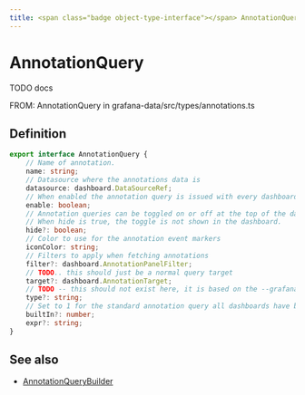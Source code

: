 ```yaml
---
title: <span class="badge object-type-interface"></span> AnnotationQuery
---
```

# <span class="badge object-type-interface"></span> AnnotationQuery

TODO docs

FROM: AnnotationQuery in grafana-data/src/types/annotations.ts

## Definition

```typescript
export interface AnnotationQuery {
	// Name of annotation.
	name: string;
	// Datasource where the annotations data is
	datasource: dashboard.DataSourceRef;
	// When enabled the annotation query is issued with every dashboard refresh
	enable: boolean;
	// Annotation queries can be toggled on or off at the top of the dashboard.
	// When hide is true, the toggle is not shown in the dashboard.
	hide?: boolean;
	// Color to use for the annotation event markers
	iconColor: string;
	// Filters to apply when fetching annotations
	filter?: dashboard.AnnotationPanelFilter;
	// TODO.. this should just be a normal query target
	target?: dashboard.AnnotationTarget;
	// TODO -- this should not exist here, it is based on the --grafana-- datasource
	type?: string;
	// Set to 1 for the standard annotation query all dashboards have by default.
	builtIn?: number;
	expr?: string;
}

```
## See also

 * <span class="badge builder"></span> [AnnotationQueryBuilder](./builder-AnnotationQueryBuilder.md)
